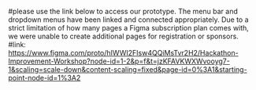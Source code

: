 #please use the link below to access our prototype. The menu bar and dropdown menus have been linked and connected appropriately. Due to a strict limitation of how many pages a Figma subscription plan comes with, we were unable to create additional pages for registration or sponsors.
#link: https://www.figma.com/proto/hIWWI2FIsw4QQiMsTvr2H2/Hackathon-Improvement-Workshop?node-id=1-2&p=f&t=jzKFAVKWXWvooyg7-1&scaling=scale-down&content-scaling=fixed&page-id=0%3A1&starting-point-node-id=1%3A2
